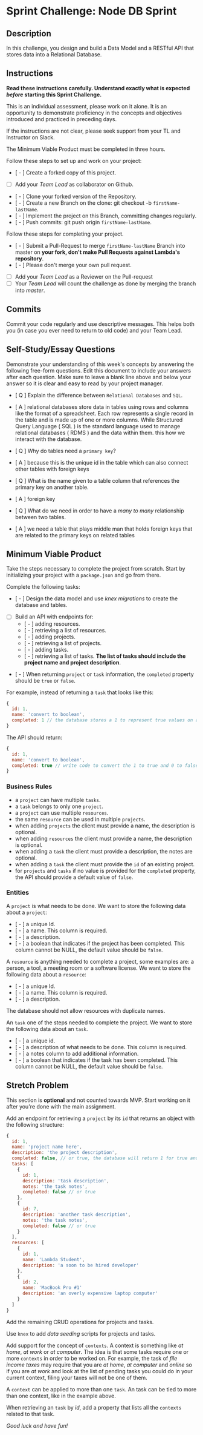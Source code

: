 # Sprint Challenge: Node DB Sprint

## Description

In this challenge, you design and build a Data Model and a RESTful API that stores data into a Relational Database.

## Instructions

**Read these instructions carefully. Understand exactly what is expected _before_ starting this Sprint Challenge.**

This is an individual assessment, please work on it alone. It is an opportunity to demonstrate proficiency in the concepts and objectives introduced and practiced in preceding days.

If the instructions are not clear, please seek support from your TL and Instructor on Slack.

The Minimum Viable Product must be completed in three hours.

Follow these steps to set up and work on your project:

- [ - ] Create a forked copy of this project.
- [  ] Add your _Team Lead_ as collaborator on Github.
- [ - ] Clone your forked version of the Repository.
- [ - ] Create a new Branch on the clone: git checkout -b `firstName-lastName`.
- [ - ] Implement the project on this Branch, committing changes regularly.
- [ - ] Push commits: git push origin `firstName-lastName`.

Follow these steps for completing your project.

- [ - ] Submit a Pull-Request to merge `firstName-lastName` Branch into master on **your fork, don't make Pull Requests against Lambda's repository**.
- [ - ] Please don't merge your own pull request.
- [  ] Add your _Team Lead_ as a Reviewer on the Pull-request
- [  ] Your _Team Lead_ will count the challenge as done by merging the branch into _master_.

## Commits

Commit your code regularly and use descriptive messages. This helps both you (in case you ever need to return to old code) and your Team Lead.

## Self-Study/Essay Questions

Demonstrate your understanding of this week's concepts by answering the following free-form questions. Edit this document to include your answers after each question. Make sure to leave a blank line above and below your answer so it is clear and easy to read by your project manager.

- [ Q ] Explain the difference between `Relational Databases` and `SQL`.
- [ A ] relational databases store data in tables using  rows and columns like the format of a spreadsheet. Each row represents a single record in the table and is made up of one or more columns. While Structured Query Language ( SQL ) is the standard language used to manage relational databases ( RDMS ) and the data within them. this how we interact with the database.

- [ Q ] Why do tables need a `primary key`?
- [ A ] because this is the unique id in the table which can also connect other tables with foreign keys

- [ Q ] What is the name given to a table column that references the primary key on another table.
- [ A ] foreign key

- [ Q ] What do we need in order to have a _many to many_ relationship between two tables.
- [ A ] we need a table that plays middle man that holds foreign keys that are related to the primary keys on related tables

## Minimum Viable Product

Take the steps necessary to complete the project from scratch. Start by initializing your project with a `package.json` and go from there.

Complete the following tasks:

- [ - ] Design the data model and use _knex migrations_ to create the database and tables.
- [ ] Build an API with endpoints for:
  - [ - ] adding resources.
  - [ - ] retrieving a list of resources.
  - [ - ] adding projects.
  - [ - ] retrieving a list of projects.
  - [ - ] adding tasks.
  - [ - ] retrieving a list of tasks. **The list of tasks should include the project name and project description**.
- [ - ] When returning `project` or `task` information, the `completed` property should be `true` or `false`.

For example, instead of returning a `task` that looks like this:

```js
{
  id: 1,
  name: 'convert to boolean',
  completed: 1 // the database stores a 1 to represent true values on a boolean field
}
```

The API should return:

```js
{
  id: 1,
  name: 'convert to boolean',
  completed: true // write code to convert the 1 to true and 0 to false
}
```

### Business Rules

- a `project` can have multiple `tasks`.
- a `task` belongs to only one `project`.
- a `project` can use multiple `resources`.
- the same `resource` can be used in multiple `projects`.
- when adding `projects` the client must provide a name, the description is optional.
- when adding `resources` the client must provide a name, the description is optional.
- when adding a `task` the client must provide a description, the notes are optional.
- when adding a `task` the client must provide the `id` of an existing project.
- for `projects` and `tasks` if no value is provided for the `completed` property, the API should provide a default value of `false`.

### Entities

A `project` is what needs to be done. We want to store the following data about a `project`:

- [ - ] a unique Id.
- [ - ] a name. This column is required.
- [ - ] a description.
- [ - ] a boolean that indicates if the project has been completed. This column cannot be NULL, the default value should be `false`.

A `resource` is anything needed to complete a project, some examples are: a person, a tool, a meeting room or a software license. We want to store the following data about a `resource`:

- [ - ] a unique Id.
- [ - ] a name. This column is required.
- [ - ] a description.

The database should not allow resources with duplicate names.

An `task` one of the steps needed to complete the project. We want to store the following data about an `task`.

- [ - ] a unique id.
- [ - ] a description of what needs to be done. This column is required.
- [ - ] a notes column to add additional information.
- [ - ] a boolean that indicates if the task has been completed. This column cannot be NULL, the default value should be `false`.

## Stretch Problem

This section is **optional** and not counted towards MVP. Start working on it after you're done with the main assignment.

Add an endpoint for retrieving a `project` by its `id` that returns an object with the following structure:

```js
{
  id: 1,
  name: 'project name here',
  description: 'the project description',
  completed: false, // or true, the database will return 1 for true and 0 for false
  tasks: [
    {
      id: 1,
      description: 'task description',
      notes: 'the task notes',
      completed: false // or true
    },
    {
      id: 7,
      description: 'another task description',
      notes: 'the task notes',
      completed: false // or true
    }
  ],
  resources: [
    {
      id: 1,
      name: 'Lambda Student',
      description: 'a soon to be hired developer'
    },
    {
      id: 2,
      name: 'MacBook Pro #1'
      description: 'an overly expensive laptop computer'
    }
  ]
}
```

Add the remaining CRUD operations for projects and tasks.

Use `knex` to add _data seeding_ scripts for projects and tasks.

Add support for the concept of `contexts`. A context is something like _at home_, _at work_ or _at computer_. The idea is that some tasks require one or more `contexts` in order to be worked on. For example, the task of _file income taxes_ may require that you are _at home_, _at computer_ and _online_ so if you are _at work_ and look at the list of pending tasks you could do in your current context, filing your taxes will not be one of them.

A `context` can be applied to more than one `task`. An task can be tied to more than one context, like in the example above.

When retrieving an `task` by _id_, add a property that lists all the `contexts` related to that task.

_Good luck and have fun!_
